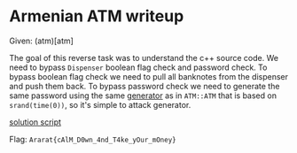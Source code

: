 # Armenian ATM writeup

Given: (atm)[atm]

The goal of this reverse task was to understand the c++ source code. We need to bypass `Dispenser` boolean flag check and password check. To bypass boolean flag check we need to pull all banknotes from the dispenser and push them back. To bypass password check we need to generate the same password using the same [generator](atm.cpp) as in `ATM::ATM` that is based on `srand(time(0))`, so it's simple to attack generator.

[solution script](atm.py)

Flag: `Ararat{cAlM_D0wn_4nd_T4ke_yOur_mOney}`